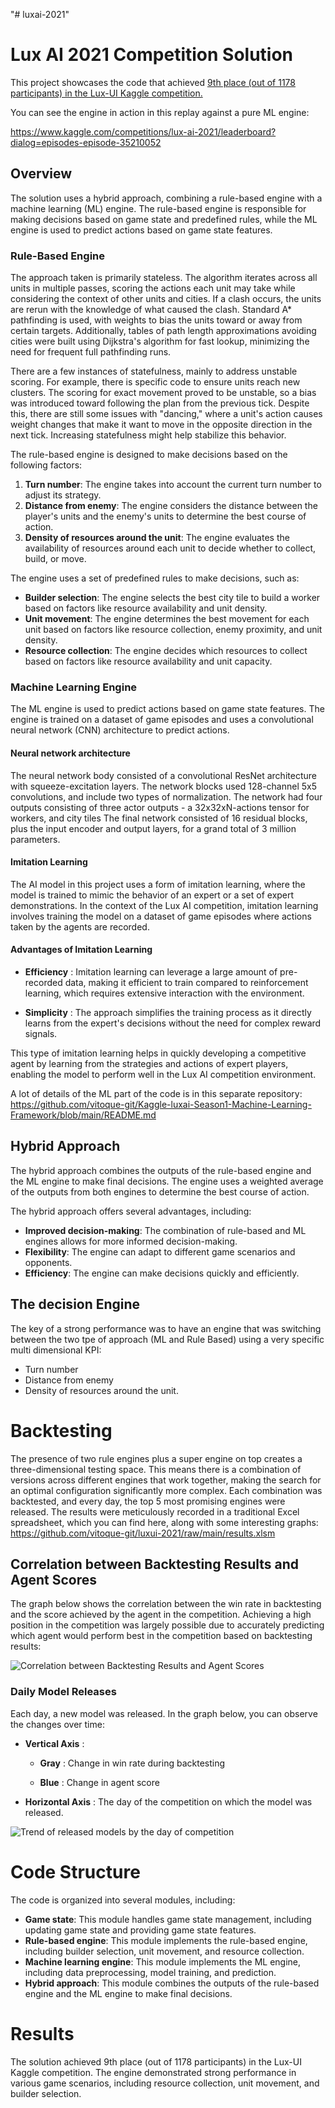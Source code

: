 "# luxai-2021" 

# Lux AI 2021 Competition Solution

This project showcases the code that achieved [9th place (out of 1178 participants) in the Lux-UI Kaggle competition.](https://www.kaggle.com/competitions/lux-ai-2021/leaderboard?) 

You can see the engine in action in this replay against a pure ML engine:

https://www.kaggle.com/competitions/lux-ai-2021/leaderboard?dialog=episodes-episode-35210052

## Overview

The solution uses a hybrid approach, combining a rule-based engine with a machine learning (ML) engine. The rule-based engine is responsible for making decisions based on game state and predefined rules, while the ML engine is used to predict actions based on game state features.

### Rule-Based Engine

The approach taken is primarily stateless. The algorithm iterates across all units in multiple passes, scoring the actions each unit may take while considering the context of other units and cities. If a clash occurs, the units are rerun with the knowledge of what caused the clash. Standard A* pathfinding is used, with weights to bias the units toward or away from certain targets. Additionally, tables of path length approximations avoiding cities were built using Dijkstra's algorithm for fast lookup, minimizing the need for frequent full pathfinding runs.

There are a few instances of statefulness, mainly to address unstable scoring. For example, there is specific code to ensure units reach new clusters. The scoring for exact movement proved to be unstable, so a bias was introduced toward following the plan from the previous tick. Despite this, there are still some issues with "dancing," where a unit's action causes weight changes that make it want to move in the opposite direction in the next tick. Increasing statefulness might help stabilize this behavior.

The rule-based engine is designed to make decisions based on the following factors:

1. **Turn number**: The engine takes into account the current turn number to adjust its strategy.
2. **Distance from enemy**: The engine considers the distance between the player's units and the enemy's units to determine the best course of action.
3. **Density of resources around the unit**: The engine evaluates the availability of resources around each unit to decide whether to collect, build, or move.

The engine uses a set of predefined rules to make decisions, such as:

* **Builder selection**: The engine selects the best city tile to build a worker based on factors like resource availability and unit density.
* **Unit movement**: The engine determines the best movement for each unit based on factors like resource collection, enemy proximity, and unit density.
* **Resource collection**: The engine decides which resources to collect based on factors like resource availability and unit capacity.

### Machine Learning Engine

The ML engine is used to predict actions based on game state features. The engine is trained on a dataset of game episodes and uses a convolutional neural network (CNN) architecture to predict actions. 

#### Neural network architecture
The neural network body consisted of a convolutional ResNet architecture with squeeze-excitation layers. 
The network blocks used 128-channel 5x5 convolutions, and include two types of normalization. 
The network had four outputs consisting of three actor outputs - a 32x32xN-actions tensor for workers, and city tiles 
The final network consisted of 16 residual blocks, plus the input encoder and output layers, for a grand total of 3 million parameters.

#### Imitation Learning 
The AI model in this project uses a form of imitation learning, where the model is trained to mimic the behavior of an expert or a set of expert demonstrations. In the context of the Lux AI competition, imitation learning involves training the model on a dataset of game episodes where actions taken by the agents are recorded.

#### Advantages of Imitation Learning 
 
- **Efficiency** : Imitation learning can leverage a large amount of pre-recorded data, making it efficient to train compared to reinforcement learning, which requires extensive interaction with the environment.
 
- **Simplicity** : The approach simplifies the training process as it directly learns from the expert's decisions without the need for complex reward signals.

This type of imitation learning helps in quickly developing a competitive agent by learning from the strategies and actions of expert players, enabling the model to perform well in the Lux AI competition environment.

A lot of details of the ML part of the code is in this separate repository: https://github.com/vitoque-git/Kaggle-luxai-Season1-Machine-Learning-Framework/blob/main/README.md

## Hybrid Approach

The hybrid approach combines the outputs of the rule-based engine and the ML engine to make final decisions. The engine uses a weighted average of the outputs from both engines to determine the best course of action.

The hybrid approach offers several advantages, including:

* **Improved decision-making**: The combination of rule-based and ML engines allows for more informed decision-making.
* **Flexibility**: The engine can adapt to different game scenarios and opponents.
* **Efficiency**: The engine can make decisions quickly and efficiently.
  
## The decision Engine
The key of a strong performance was to have an engine that was switching between the two tpe of approach (ML and Rule Based) using a very specific multi dimensional KPI:
- Turn number
- Distance from enemy
- Density of resources around the unit.


# Backtesting
The presence of two rule engines plus a super engine on top creates a three-dimensional testing space. This means there is a combination of versions across different engines that work together, making the search for an optimal configuration significantly more complex. Each combination was backtested, and every day, the top 5 most promising engines were released. The results were meticulously recorded in a traditional Excel spreadsheet, which you can find here, along with some interesting graphs: https://github.com/vitoque-git/luxui-2021/raw/main/results.xlsm

## Correlation between Backtesting Results and Agent Scores
The graph below shows the correlation between the win rate in backtesting and the score achieved by the agent in the competition. Achieving a high position in the competition was largely possible due to accurately predicting which agent would perform best in the competition based on backtesting results:

![Correlation between Backtesting Results and Agent Scores](https://github.com/vitoque-git/Kaggle-luxai-Season1-Python-Framework/blob/main/img/2.jpg)

### Daily Model Releases 

Each day, a new model was released. In the graph below, you can observe the changes over time:
 
- **Vertical Axis** : 
  - **Gray** : Change in win rate during backtesting
 
  - **Blue** : Change in agent score
 
- **Horizontal Axis** : The day of the competition on which the model was released.

![Trend of released models by the day of competition](https://github.com/vitoque-git/Kaggle-luxai-Season1-Python-Framework/blob/main/img/1.jpg)
  
# Code Structure

The code is organized into several modules, including:

* **Game state**: This module handles game state management, including updating game state and providing game state features.
* **Rule-based engine**: This module implements the rule-based engine, including builder selection, unit movement, and resource collection.
* **Machine learning engine**: This module implements the ML engine, including data preprocessing, model training, and prediction.
* **Hybrid approach**: This module combines the outputs of the rule-based engine and the ML engine to make final decisions.

# Results

The solution achieved 9th place (out of 1178 participants) in the Lux-UI Kaggle competition. The engine demonstrated strong performance in various game scenarios, including resource collection, unit movement, and builder selection.
  

